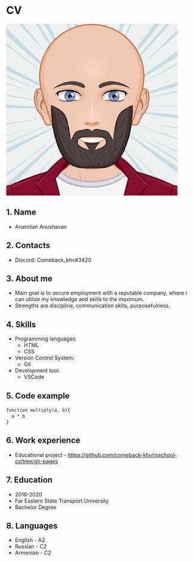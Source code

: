 # CV
![avatar](images/avatar.png)
## 1. Name
* Anatolian Anushavan




## 2. Contacts
* Discord: Comeback_khv#3420

## 3. About me
* Main goal is to secure employment with a reputable company, where i can utilize my knowledge and skills to the maximum. 
* Strengths are discipline, communication skills, purposefulness.

## 4. Skills
* Programming languages:
  * HTML 
  * CSS
* Version Control System:
  * Git
* Development tool:
  * VSCode

## 5. Code example
    function multiply(a, b){
      a * b
    }

## 6. Work experience
* Educational project - https://github.com/comeback-khv/rsschool-cv/tree/gh-pages

## 7. Education
* 2016-2020
* Far Eastern State Transport University 
* Bachelor Degree

## 8. Languages
* English - A2
* Russian - C2
* Armenian - C2